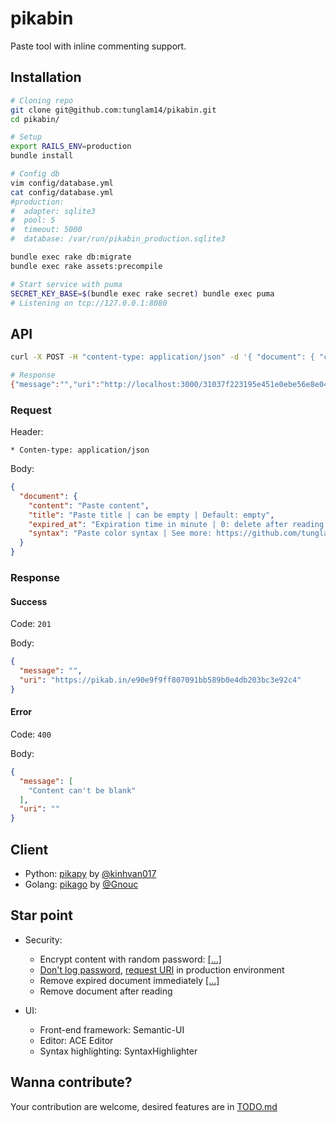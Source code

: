 pikabin
=======

Paste tool with inline commenting support.

Installation
------------

```bash
# Cloning repo
git clone git@github.com:tunglam14/pikabin.git
cd pikabin/

# Setup
export RAILS_ENV=production
bundle install

# Config db
vim config/database.yml
cat config/database.yml
#production:
#  adapter: sqlite3
#  pool: 5
#  timeout: 5000
#  database: /var/run/pikabin_production.sqlite3

bundle exec rake db:migrate
bundle exec rake assets:precompile

# Start service with puma
SECRET_KEY_BASE=$(bundle exec rake secret) bundle exec puma
# Listening on tcp://127.0.0.1:8080
```

API
---

```bash
curl -X POST -H "content-type: application/json" -d '{ "document": { "content": "asdasdsd" } }' "http://localhost:3000"

# Response
{"message":"","uri":"http://localhost:3000/31037f223195e451e0ebe56e8e041d0c756bc"}
```

### Request

Header:

    * Conten-type: application/json

Body:

```json
{
  "document": {
    "content": "Paste content",
    "title": "Paste title | can be empty | Default: empty",
    "expired_at": "Expiration time in minute | 0: delete after reading | -1: No expire | Default: 0",
    "syntax": "Paste color syntax | See more: https://github.com/tunglam14/pikabin/blob/master/config/initializers/00contants.rb#L1 | Default: plain"
  }
}
```

### Response

#### Success

Code: `201`

Body:

```json
{
  "message": "",
  "uri": "https://pikab.in/e90e9f9ff807091bb589b0e4db203bc3e92c4"
}
```

#### Error

Code: `400`

Body:

```json
{
  "message": [
    "Content can't be blank"
  ],
  "uri": ""
}
```

Client
------

* Python: [pikapy](https://github.com/tunglam14/pikapy) by [@kinhvan017](https://github.com/kinhvan017)
* Golang: [pikago](https://github.com/Gnouc/pikago) by [@Gnouc](https://github.com/Gnouc)

Star point
----------

* Security:

    - Encrypt content with random password: [[...]](https://github.com/tunglam14/pikabin/blob/master/lib/cryptor.rb#L12)
    - [Don't log password](https://github.com/tunglam14/pikabin/blob/master/config/initializers/filter_parameter_logging.rb#L4), [request URI](https://github.com/tunglam14/pikabin/blob/master/config/environments/production.rb#L49) in production environment
    - Remove expired document immediately [[...]](https://github.com/tunglam14/pikabin/blob/master/app/models/document.rb#L114)
    - Remove document after reading

* UI:

    - Front-end framework: Semantic-UI
    - Editor: ACE Editor
    - Syntax highlighting: SyntaxHighlighter

Wanna contribute?
-----------------

Your contribution are welcome, desired features are in [TODO.md](https://github.com/tunglam14/pikabin/blob/master/TODO.md)
